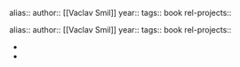 alias::
author:: [[Vaclav Smil]]
year::
tags:: book
rel-projects::

alias::
author:: [[Vaclav Smil]]
year::
tags:: book
rel-projects::

-
-
